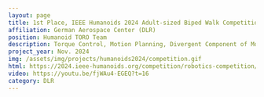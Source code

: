 ```yaml
---
layout: page
title: 1st Place, IEEE Humanoids 2024 Adult-sized Biped Walk Competition
affiliation: German Aerospace Center (DLR)
position: Humanoid TORO Team
description: Torque Control, Motion Planning, Divergent Component of Motion
project_year: Nov. 2024
img: /assets/img/projects/humanoids2024/competition.gif
html: https://2024.ieee-humanoids.org/competition/robotics-competition/
video: https://youtu.be/fjWAu4-EGEQ?t=16
category: DLR
---
```

